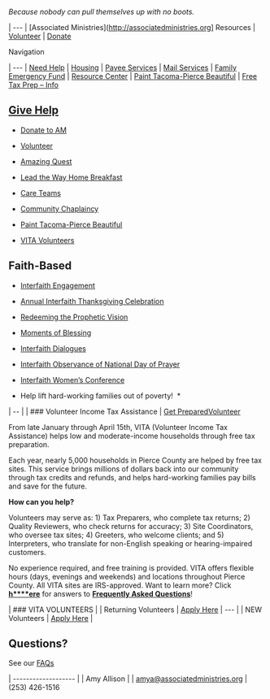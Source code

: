 *Because nobody can pull themselves up with no boots.*

| ---
| [Associated Ministries](http://associatedministries.org] Resources
| [Volunteer](https://associatedministries.org/volunteer/) | [Donate](https://associatedministries.org/donate-2017/)

Navigation

| ---
| [Need Help](https://associatedministries.org/find-help/)
| [Housing](https://associatedministries.org/access-point-for-housing/)
| [Payee Services](https://associatedministries.org/payee-services/)
| [Mail Services](https://associatedministries.org/mail-services/)
| [Family Emergency Fund](https://associatedministries.org/fef/)
| [Resource Center](https://associatedministries.org/community-resource-connections-center-2/)
| [Paint Tacoma-Pierce Beautiful](https://associatedministries.org/paint-tacoma-pierce-beautiful/)
| [Free Tax Prep – Info](https://associatedministries.org/free-tax-prep-info/)


## [Give Help](https://associatedministries.org/community/)

-  [Donate to AM](https://associatedministries.org/donate-2017/)

-  [Volunteer](https://associatedministries.org/volunteer/)

-  [Amazing Quest](https://associatedministries.org/amazing-quest/)

-  [Lead the Way Home Breakfast](https://associatedministries.org/lead-the-way-home/)

-  [Care Teams](https://associatedministries.org/disaster-readiness/)

-  [Community Chaplaincy](https://associatedministries.org/community-chaplaincy/)

-  [Paint Tacoma-Pierce Beautiful](https://associatedministries.org/paint-tacoma-pierce-beautiful/)

-  [VITA Volunteers](https://associatedministries.org/volunteer-income-tax-assistance/)


## Faith-Based ##

-  [Interfaith Engagement](https://associatedministries.org/interfaith-engagement/)

-  [Annual Interfaith Thanksgiving Celebration](https://associatedministries.org/thanksgiving-interfaith-gathering/)

-  [Redeeming the Prophetic Vision](https://associatedministries.org/redeeming-the-prophetic-vision/)

-  [Moments of Blessing](https://associatedministries.org/moments-of-blessing/)

-  [Interfaith Dialogues](https://associatedministries.org/interfaith-dialogues/)

-  [Interfaith Observance of National Day of Prayer](https://associatedministries.org/interfaith-national-day-of-prayer/)

-  [Interfaith Women’s Conference](https://associatedministries.org/iwc/)



* Help lift hard-working families out of poverty!  *

| -- |
| ### Volunteer Income Tax Assistance
| [Get Prepared](https://associatedministries.org/free-tax-prep-info/)[Volunteer](README.md#vita-volunteers)

From late January through April 15th, VITA (Volunteer Income Tax Assistance) helps low and moderate-income households through free tax preparation.


Each year, nearly 5,000 households in Pierce County are helped by free tax sites. This service brings millions of dollars back into our community through tax credits and refunds, and helps hard-working families pay bills and save for the future.


**How can you help?**


Volunteers may serve as: 1) Tax Preparers, who complete tax returns; 2) Quality Reviewers, who check returns for accuracy; 3) Site Coordinators, who oversee tax sites; 4) Greeters, who welcome clients; and 5) Interpreters, who translate for non-English speaking or hearing-impaired customers.


No experience required, and free training is provided. VITA offers flexible hours (days, evenings and weekends) and locations throughout Pierce County. All VITA sites are IRS-approved. Want to learn more? Click  [**h****ere**](https://associatedministries.org/wp-content/uploads/2016/11/FAQs-for-VITA-volunteers.pdf) for answers to  [**Frequently Asked Questions**](https://associatedministries.org/wp-content/uploads/2016/11/FAQs-for-VITA-volunteers.pdf)!

| ### VITA VOLUNTEERS |
| Returning Volunteers | [Apply Here](http://associatedministries.org/returning-vita-volunteer/)
| --- |
| NEW Volunteers | [Apply Here](http://associatedministries.org/new-vita-volunteers/) |

## Questions?  ##

See our  [FAQs](https://associatedministries.org/wp-content/uploads/2016/11/FAQs-for-VITA-volunteers.pdf) 

| ------------------- |
| Amy Allison |
| [amya@associatedministries.org](mailto:amya@associatedministries.org)
| (253) 426-1516
